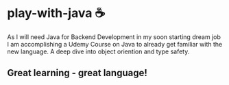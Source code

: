 # play-with-java ☕

As I will need Java for Backend Development in my soon starting dream job I am accomplishing a Udemy Course on Java to already get familiar with the new language. A deep dive into object oriention and type safety.

## Great learning - great language!
